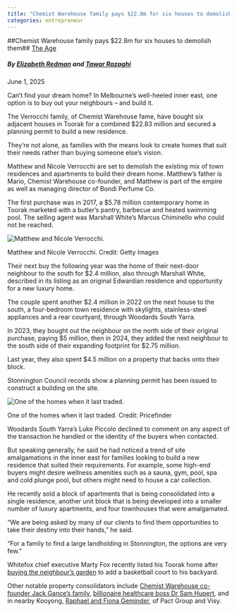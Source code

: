 ```yaml
---
title: "Chemist Warehouse family pays $22.8m for six houses to demolish them"
categories: entrepreneur
---
```

##Chemist Warehouse family pays $22.8m for six houses to demolish them## [The Age](https://www.theage.com.au/)

##### By  [Elizabeth Redman](https://www.theage.com.au/by/elizabeth-redman-p535ya "Articles by Elizabeth Redman") and [Tawar Razaghi](https://www.theage.com.au/by/tawar-razaghi-h0xcpr "Articles by Tawar Razaghi")

June 1, 2025 

Can’t find your dream home? In Melbourne’s well-heeled inner east, one option is to buy out your neighbours – and build it.

The Verrocchi family, of Chemist Warehouse fame, have bought six adjacent houses in Toorak for a combined $22.83 million and secured a planning permit to build a new residence.

They’re not alone, as families with the means look to create homes that suit their needs rather than buying someone else’s vision.

Matthew and Nicole Verrocchi are set to demolish the existing mix of town residences and apartments to build their dream home. Matthew’s father is Mario, Chemist Warehouse co-founder, and Matthew is part of the empire as well as managing director of Bondi Perfume Co.

The first purchase was in 2017, a $5.78 million contemporary home in Toorak marketed with a butler’s pantry, barbecue and heated swimming pool. The selling agent was Marshall White’s Marcus Chiminello who could not be reached.

![Matthew and Nicole Verrocchi.](https://static.ffx.io/images/$zoom_1%2C$multiply_0.6799%2C$ratio_1%2C$width_378%2C$x_191%2C$y_0/t_crop_custom/q_86%2Cf_auto/2e38ba2d785d0bfb1c7d03b784f397c533331ddc)

Matthew and Nicole Verrocchi. Credit: Getty Images

Their next buy the following year was the home of their next-door neighbour to the south for $2.4 million, also through Marshall White, described in its listing as an original Edwardian residence and opportunity for a new luxury home.

The couple spent another $2.4 million in 2022 on the next house to the south, a four-bedroom town residence with skylights, stainless-steel appliances and a rear courtyard, through Woodards South Yarra.

In 2023, they bought out the neighbour on the north side of their original purchase, paying $5 million, then in 2024, they added the next neighbour to the south side of their expanding footprint for $2.75 million.

Last year, they also spent $4.5 million on a property that backs onto their block.

Stonnington Council records show a planning permit has been issued to construct a building on the site.

![One of the homes when it last traded.](https://static.ffx.io/images/$zoom_0.394%2C$multiply_0.9788%2C$ratio_1.5%2C$width_756%2C$x_0%2C$y_0/t_crop_custom/q_86%2Cf_auto/23f1c3874c8f05f80376974d1c55ec6e3052e38c)

One of the homes when it last traded. Credit: Pricefinder

Woodards South Yarra’s Luke Piccolo declined to comment on any aspect of the transaction he handled or the identity of the buyers when contacted.

But speaking generally, he said he had noticed a trend of site amalgamations in the inner east for families looking to build a new residence that suited their requirements. For example, some high-end buyers might desire wellness amenities such as a sauna, gym, pool, spa and cold plunge pool, but others might need to house a car collection.

He recently sold a block of apartments that is being consolidated into a single residence, another unit block that is being developed into a smaller number of luxury apartments, and four townhouses that were amalgamated.

“We are being asked by many of our clients to find them opportunities to take their destiny into their hands,” he said.

“For a family to find a large landholding in Stonnington, the options are very few.”

Whitefox chief executive Marty Fox recently listed his Toorak home after [buying the neighbour’s garden](https://www.theage.com.au/link/follow-20170101-p5m19a) to add a basketball court to his backyard.

Other notable property consolidators include [Chemist Warehouse co-founder Jack Gance’s family](https://www.domain.com.au/news/rich-lister-jack-gances-family-spends-30-million-plus-on-two-adjacent-toorak-houses-919718/), [billionaire healthcare boss Dr Sam Hupert](https://www.theage.com.au/link/follow-20170101-p5ah3z), and in nearby Kooyong, [Raphael and Fiona Geminder](https://www.domain.com.au/news/billionaire-geminder-family-buy-neighbours-house-in-melbournes-kooyong-791906/), of Pact Group and Visy.